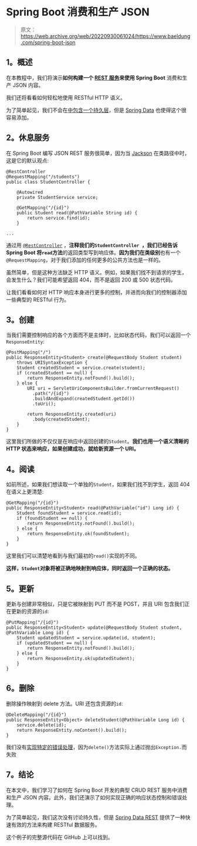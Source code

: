 # Spring Boot 消费和生产 JSON

> 原文：<https://web.archive.org/web/20220930061024/https://www.baeldung.com/spring-boot-json>

## **1。概述**

在本教程中，我们将演示**如何构建一个 [REST 服务](/web/20220627171303/https://www.baeldung.com/rest-with-spring-series)来使用 Spring Boot** 消费和生产 JSON 内容。

我们还将看看如何轻松地使用 RESTful HTTP 语义。

为了简单起见，我们不会在[中包含一个持久层](/web/20220627171303/https://www.baeldung.com/the-persistence-layer-with-spring-and-jpa)，但是 [Spring Data](/web/20220627171303/https://www.baeldung.com/the-persistence-layer-with-spring-data-jpa) 也使得这个很容易添加。

## **2。休息服务**

在 Spring Boot 编写 JSON REST 服务很简单，因为当 [Jackson](/web/20220627171303/https://www.baeldung.com/jackson) 在类路径中时，这是它的默认观点:

```
@RestController
@RequestMapping("/students")
public class StudentController {

    @Autowired
    private StudentService service;

    @GetMapping("/{id}")
    public Student read(@PathVariable String id) {
        return service.find(id);
    }

... 
```

通过用 [`@RestController`](/web/20220627171303/https://www.baeldung.com/spring-controller-vs-restcontroller) ，**注释我们的`StudentController `，我们已经告诉 Spring Boot 将`read`方法**的返回类型写到响应体。**因为我们在类级别**也有一个`@RequestMapping`，对于我们添加的任何更多的公共方法也是一样的。

虽然简单，但是这种方法缺乏 HTTP 语义。例如，如果我们找不到请求的学生，会发生什么？我们可能希望返回 404，而不是返回 200 或 500 状态代码。

让我们看看如何对 HTTP 响应本身进行更多的控制，并进而向我们的控制器添加一些典型的 RESTful 行为。

## **3。创建**

当我们需要控制响应的各个方面而不是主体时，比如状态代码，我们可以返回一个`ResponseEntity`:

```
@PostMapping("/")
public ResponseEntity<Student> create(@RequestBody Student student) 
    throws URISyntaxException {
    Student createdStudent = service.create(student);
    if (createdStudent == null) {
        return ResponseEntity.notFound().build();
    } else {
        URI uri = ServletUriComponentsBuilder.fromCurrentRequest()
          .path("/{id}")
          .buildAndExpand(createdStudent.getId())
          .toUri();

        return ResponseEntity.created(uri)
          .body(createdStudent);
    }
} 
```

这里我们所做的不仅仅是在响应中返回创建的`Student`。**我们也用一个语义清晰的 HTTP 状态来响应，如果创建成功，就给新资源一个 URI。**

## **4。阅读**

如前所述，如果我们想读取一个单独的`Student`，如果我们找不到学生，返回 404 在语义上更清楚:

```
@GetMapping("/{id}")
public ResponseEntity<Student> read(@PathVariable("id") Long id) {
    Student foundStudent = service.read(id);
    if (foundStudent == null) {
        return ResponseEntity.notFound().build();
    } else {
        return ResponseEntity.ok(foundStudent);
    }
} 
```

这里我们可以清楚地看到与我们最初的`read()`实现的不同。

**这样，`Student`对象将被正确地映射到响应体，同时返回一个正确的状态。**

## **5。更新**

更新与创建非常相似，只是它被映射到 PUT 而不是 POST，并且 URI 包含我们正在更新的资源的`id`:

```
@PutMapping("/{id}")
public ResponseEntity<Student> update(@RequestBody Student student, @PathVariable Long id) {
    Student updatedStudent = service.update(id, student);
    if (updatedStudent == null) {
        return ResponseEntity.notFound().build();
    } else {
        return ResponseEntity.ok(updatedStudent);
    }
} 
```

## **6。删除**

删除操作映射到 delete 方法。URI 还包含资源的`id`:

```
@DeleteMapping("/{id}")
public ResponseEntity<Object> deleteStudent(@PathVariable Long id) {
    service.delete(id);
    return ResponseEntity.noContent().build();
} 
```

我们没有[实现特定的错误处理](/web/20220627171303/https://www.baeldung.com/exception-handling-for-rest-with-spring)，因为`delete()`方法实际上通过抛出`Exception.`而失败

## **7。结论**

在本文中，我们学习了如何在 Spring Boot 开发的典型 CRUD REST 服务中消费和生产 JSON 内容。此外，我们还演示了如何实现正确的响应状态控制和错误处理。

为了简单起见，我们这次没有讨论持久性，但是 [Spring Data REST](/web/20220627171303/https://www.baeldung.com/spring-data-rest-intro) 提供了一种快速有效的方法来构建 RESTful 数据服务。

这个例子的完整源代码在 GitHub 上可以找到。